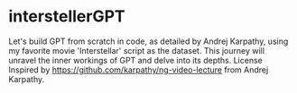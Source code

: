 # interstellerGPT
Let's build GPT from scratch in code, as detailed by Andrej Karpathy, using my favorite movie 'Interstellar' script as the dataset. This journey will unravel the inner workings of GPT and delve into its depths.
License
Inspired by https://github.com/karpathy/ng-video-lecture from Andrej Karpathy.

